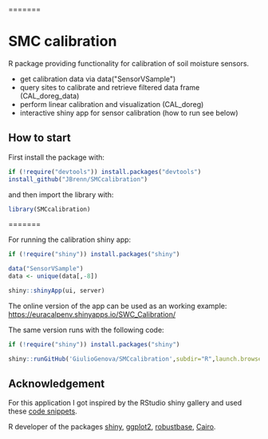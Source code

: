
=======
# SMC calibration
R package providing functionality for calibration of soil moisture sensors.
* get calibration data via data("SensorVSample")
* query sites to calibrate and retrieve filtered data frame (CAL_doreg_data)
* perform linear calibration and visualization (CAL_doreg)
* interactive shiny app for sensor calibration (how to run see below)


## How to start

First install the package with:

```R
if (!require("devtools")) install.packages("devtools")
install_github("JBrenn/SMCcalibration")
```

and then import the library with:

```R
library(SMCcalibration)
```

=======

For running the calibration shiny app:

```R
if (!require("shiny")) install.packages("shiny")

data("SensorVSample")
data <- unique(data[,-8])

shiny::shinyApp(ui, server)
```

The online version of the app can be used as an working example:
https://euracalpenv.shinyapps.io/SWC_Calibration/

The same version runs with the following code:
```R
if (!require("shiny")) install.packages("shiny")

shiny::runGitHub('GiulioGenova/SMCcalibration',subdir="R",launch.browser = TRUE)
```
## Acknowledgement

For this application I got inspired by the RStudio shiny gallery and used these [code snippets](http://shiny.rstudio.com/gallery/plot-interaction-exclude.html).

R developer of the packages [shiny](https://shiny.rstudio.com), [ggplot2](https://ggplot2.tidyverse.org), [robustbase](https://cran.r-project.org/web/packages/robustbase/index.html), [Cairo](https://cran.r-project.org/web/packages/Cairo/index.html).


